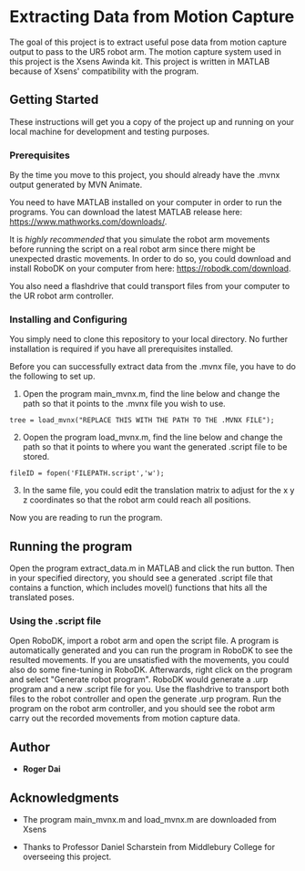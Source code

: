 # Extracting Data from Motion Capture

The goal of this project is to extract useful pose data from motion capture output to pass to the UR5 robot arm. The motion capture system used in this project is the Xsens Awinda kit. This project is written in MATLAB because of Xsens' compatibility with the program.

## Getting Started

These instructions will get you a copy of the project up and running on your local machine for development and testing purposes. 

### Prerequisites

By the time you move to this project, you should already have the .mvnx output generated by MVN Animate. 

You need to have MATLAB installed on your computer in order to run the programs. You can download the latest MATLAB release here: https://www.mathworks.com/downloads/.

It is *highly recommended* that you simulate the robot arm movements before running the script on a real robot arm since there might be unexpected drastic movements. In order to do so, you could download and install RoboDK on your computer from here: https://robodk.com/download. 

You also need a flashdrive that could transport files from your computer to the UR robot arm controller.

### Installing and Configuring

You simply need to clone this repository to your local directory. No further installation is required if you have all prerequisites installed.

Before you can successfully extract data from the .mvnx file, you have to do the following to set up.

1. Open the program main_mvnx.m, find the line below and change the path so that it points to the .mvnx file you wish to use.

```
tree = load_mvnx("REPLACE THIS WITH THE PATH TO THE .MVNX FILE");
```

2. Oopen the program load_mvnx.m, find the line below and change the path so that it points to where you want the generated .script file to be stored.

```
fileID = fopen('FILEPATH.script','w');
```

3. In the same file, you could edit the translation matrix to adjust for the x y z coordinates so that the robot arm could reach all positions.

Now you are reading to run the program.

## Running the program

Open the program extract_data.m in MATLAB and click the run button. Then in your specified directory, you should see a generated .script file that contains a function, which includes movel() functions that hits all the translated poses. 

### Using the .script file

Open RoboDK, import a robot arm and open the script file. A program is automatically generated and you can run the program in RoboDK to see the resulted movements. If you are unsatisfied with the movements, you could also do some fine-tuning in RoboDK. Afterwards, right click on the program and select "Generate robot program". RoboDK would generate a .urp program and a new .script file for you. Use the flashdrive to transport both files to the robot controller and open the generate .urp program. Run the program on the robot arm controller, and you should see the robot arm carry out the recorded movements from motion capture data.

## Author

* **Roger Dai**

## Acknowledgments

* The program main_mvnx.m and load_mvnx.m are downloaded from Xsens

* Thanks to Professor Daniel Scharstein from Middlebury College for overseeing this project.
